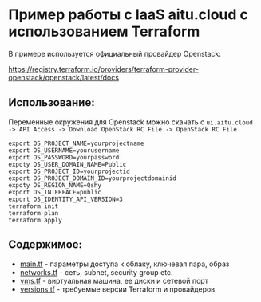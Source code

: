 # Пример работы с IaaS aitu.cloud с использованием Terraform

В примере используется официальный провайдер Openstack:

<https://registry.terraform.io/providers/terraform-provider-openstack/openstack/latest/docs>

## Использование:
Переменные окружения для Openstack можно скачать с `ui.aitu.cloud -> API Access -> Download OpenStack RC File -> OpenStack RC File`

```
export OS_PROJECT_NAME=yourprojectname
export OS_USERNAME=yourusername
export OS_PASSWORD=yourpassword
expoty OS_USER_DOMAIN_NAME=Public
export OS_PROJECT_ID=yourprojectid
export OS_PROJECT_DOMAIN_ID=yourprojectdomainid
expoty OS_REGION_NAME=Qshy
export OS_INTERFACE=public
export OS_IDENTITY_API_VERSION=3
terraform init
terraform plan
terraform apply
```

## Содержимое:

* [main.tf](main.tf) - параметры доступа к облаку, ключевая пара, образ
* [networks.tf](networks.tf) - сеть, subnet, security group etc.
* [vms.tf](vms.tf) - виртуальная машина, ее диски и сетевой порт
* [versions.tf](versions.tf) - требуемые версии Terraform и провайдеров
